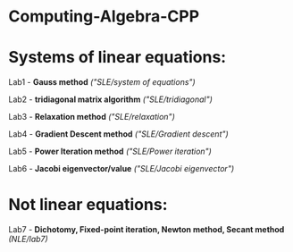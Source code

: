 # Computing-Algebra-CPP

Systems of linear equations:
=

Lab1 - **Gauss method** *("SLE/system of equations")*

Lab2 - **tridiagonal matrix algorithm** *("SLE/tridiagonal")*

Lab3 - **Relaxation method** *("SLE/relaxation")*

Lab4 - **Gradient Descent method** *("SLE/Gradient descent")*

Lab5 - **Power Iteration method** *("SLE/Power iteration")*

Lab6 - **Jacobi eigenvector/value** *("SLE/Jacobi eigenvector")*

Not linear equations:
=

Lab7 - **Dichotomy, Fixed-point iteration, Newton method, Secant method** *(NLE/lab7)*
